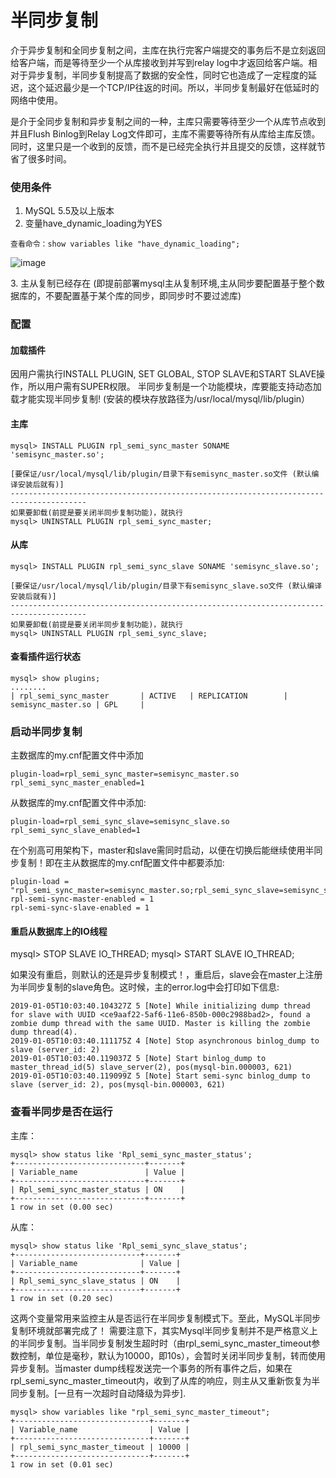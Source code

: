 # 半同步复制


介于异步复制和全同步复制之间，主库在执行完客户端提交的事务后不是立刻返回给客户端，而是等待至少一个从库接收到并写到relay log中才返回给客户端。相对于异步复制，半同步复制提高了数据的安全性，同时它也造成了一定程度的延迟，这个延迟最少是一个TCP/IP往返的时间。所以，半同步复制最好在低延时的网络中使用。

是介于全同步复制和异步复制之间的一种，主库只需要等待至少一个从库节点收到并且Flush Binlog到Relay Log文件即可，主库不需要等待所有从库给主库反馈。同时，这里只是一个收到的反馈，而不是已经完全执行并且提交的反馈，这样就节省了很多时间。

### 使用条件
1. MySQL 5.5及以上版本
2. 变量have\_dynamic\_loading为YES

```Plain Text
查看命令：show variables like "have_dynamic_loading";
```


![image](https://file.bbzy.online/blog/XJCIDHJBWm5nyHNSYmxcG8d-gt-ajZLob6zfBHxJUls.png)

3\. 主从复制已经存在 (即提前部署mysql主从复制环境,主从同步要配置基于整个数据库的，不要配置基于某个库的同步，即同步时不要过滤库)

### 配置
#### 加载插件
因用户需执行INSTALL PLUGIN, SET GLOBAL, STOP SLAVE和START SLAVE操作，所以用户需有SUPER权限。
半同步复制是一个功能模块，库要能支持动态加载才能实现半同步复制! (安装的模块存放路径为/usr/local/mysql/lib/plugin）

#### 主库
```Plain Text
mysql> INSTALL PLUGIN rpl_semi_sync_master SONAME 'semisync_master.so';

[要保证/usr/local/mysql/lib/plugin/目录下有semisync_master.so文件 (默认编译安装后就有)]
---------------------------------------------------------------------------------------
如果要卸载(前提是要关闭半同步复制功能)，就执行
mysql> UNINSTALL PLUGIN rpl_semi_sync_master;
```
#### 从库
```Plain Text
mysql> INSTALL PLUGIN rpl_semi_sync_slave SONAME 'semisync_slave.so';

[要保证/usr/local/mysql/lib/plugin/目录下有semisync_slave.so文件 (默认编译安装后就有)]
---------------------------------------------------------------------------------------
如果要卸载(前提是要关闭半同步复制功能)，就执行
mysql> UNINSTALL PLUGIN rpl_semi_sync_slave;
```
#### 查看插件运行状态
```Plain Text
mysql> show plugins;
........
| rpl_semi_sync_master       | ACTIVE   | REPLICATION        | semisync_master.so | GPL     |
```
### 启动半同步复制
主数据库的my.cnf配置文件中添加

```Plain Text
plugin-load=rpl_semi_sync_master=semisync_master.so
rpl_semi_sync_master_enabled=1
```
从数据库的my.cnf配置文件中添加:

```Plain Text
plugin-load=rpl_semi_sync_slave=semisync_slave.so
rpl_semi_sync_slave_enabled=1
```
在个别高可用架构下，master和slave需同时启动，以便在切换后能继续使用半同步复制！即在主从数据库的my.cnf配置文件中都要添加:

```Plain Text
plugin-load = "rpl_semi_sync_master=semisync_master.so;rpl_semi_sync_slave=semisync_slave.so"
rpl-semi-sync-master-enabled = 1
rpl-semi-sync-slave-enabled = 1
```
#### 重启从数据库上的IO线程
mysql> STOP SLAVE IO\_THREAD;
mysql> START SLAVE IO\_THREAD;

如果没有重启，则默认的还是异步复制模式！，重启后，slave会在master上注册为半同步复制的slave角色。这时候，主的error.log中会打印如下信息:

```Plain Text
2019-01-05T10:03:40.104327Z 5 [Note] While initializing dump thread for slave with UUID <ce9aaf22-5af6-11e6-850b-000c2988bad2>, found a zombie dump thread with the same UUID. Master is killing the zombie dump thread(4).
2019-01-05T10:03:40.111175Z 4 [Note] Stop asynchronous binlog_dump to slave (server_id: 2)
2019-01-05T10:03:40.119037Z 5 [Note] Start binlog_dump to master_thread_id(5) slave_server(2), pos(mysql-bin.000003, 621)
2019-01-05T10:03:40.119099Z 5 [Note] Start semi-sync binlog_dump to slave (server_id: 2), pos(mysql-bin.000003, 621)
```
### 查看半同步是否在运行
主库：

```Plain Text
mysql> show status like 'Rpl_semi_sync_master_status';
+-----------------------------+-------+
| Variable_name               | Value |
+-----------------------------+-------+
| Rpl_semi_sync_master_status | ON    |
+-----------------------------+-------+
1 row in set (0.00 sec)
```
从库：

```Plain Text
mysql> show status like 'Rpl_semi_sync_slave_status';
+----------------------------+-------+
| Variable_name              | Value |
+----------------------------+-------+
| Rpl_semi_sync_slave_status | ON    |
+----------------------------+-------+
1 row in set (0.20 sec)
```
这两个变量常用来监控主从是否运行在半同步复制模式下。至此，MySQL半同步复制环境就部署完成了！
需要注意下，其实Mysql半同步复制并不是严格意义上的半同步复制。当半同步复制发生超时时（由rpl\_semi\_sync\_master\_timeout参数控制，单位是毫秒，默认为10000，即10s），会暂时关闭半同步复制，转而使用异步复制。当master dump线程发送完一个事务的所有事件之后，如果在rpl\_semi\_sync\_master\_timeout内，收到了从库的响应，则主从又重新恢复为半同步复制。\[一旦有一次超时自动降级为异步\].

```Plain Text
mysql> show variables like "rpl_semi_sync_master_timeout";
+------------------------------+-------+
| Variable_name                | Value |
+------------------------------+-------+
| rpl_semi_sync_master_timeout | 10000 |
+------------------------------+-------+
1 row in set (0.01 sec)
```